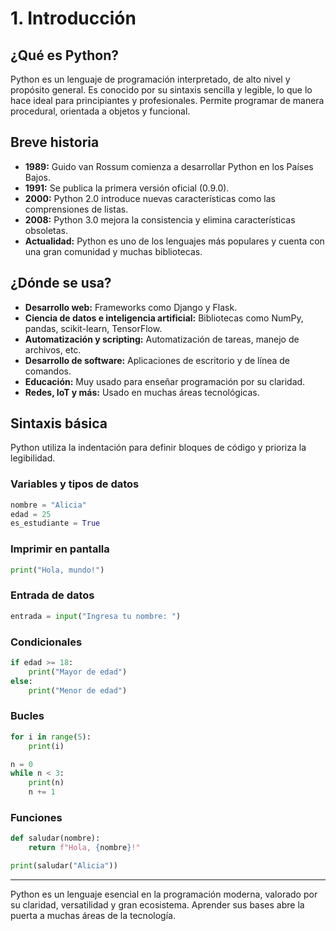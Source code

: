 # 1. Introducción

## ¿Qué es Python?

Python es un lenguaje de programación interpretado, de alto nivel y propósito general. Es conocido por su sintaxis sencilla y legible, lo que lo hace ideal para principiantes y profesionales. Permite programar de manera procedural, orientada a objetos y funcional.

## Breve historia

- **1989:** Guido van Rossum comienza a desarrollar Python en los Países Bajos.
- **1991:** Se publica la primera versión oficial (0.9.0).
- **2000:** Python 2.0 introduce nuevas características como las comprensiones de listas.
- **2008:** Python 3.0 mejora la consistencia y elimina características obsoletas.
- **Actualidad:** Python es uno de los lenguajes más populares y cuenta con una gran comunidad y muchas bibliotecas.

## ¿Dónde se usa?

- **Desarrollo web:** Frameworks como Django y Flask.
- **Ciencia de datos e inteligencia artificial:** Bibliotecas como NumPy, pandas, scikit-learn, TensorFlow.
- **Automatización y scripting:** Automatización de tareas, manejo de archivos, etc.
- **Desarrollo de software:** Aplicaciones de escritorio y de línea de comandos.
- **Educación:** Muy usado para enseñar programación por su claridad.
- **Redes, IoT y más:** Usado en muchas áreas tecnológicas.

## Sintaxis básica

Python utiliza la indentación para definir bloques de código y prioriza la legibilidad.

### Variables y tipos de datos

```python
nombre = "Alicia"
edad = 25
es_estudiante = True
```

### Imprimir en pantalla

```python
print("Hola, mundo!")
```

### Entrada de datos

```python
entrada = input("Ingresa tu nombre: ")
```

### Condicionales

```python
if edad >= 18:
	print("Mayor de edad")
else:
	print("Menor de edad")
```

### Bucles

```python
for i in range(5):
	print(i)

n = 0
while n < 3:
	print(n)
	n += 1
```

### Funciones

```python
def saludar(nombre):
	return f"Hola, {nombre}!"

print(saludar("Alicia"))
```

---

Python es un lenguaje esencial en la programación moderna, valorado por su claridad, versatilidad y gran ecosistema. Aprender sus bases abre la puerta a muchas áreas de la tecnología.
